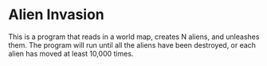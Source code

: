 # Alien Invasion
This is a program that reads in a world map, creates N aliens, and unleashes them. The program will run until all the aliens have been destroyed, or each alien has moved at least 10,000 times.


